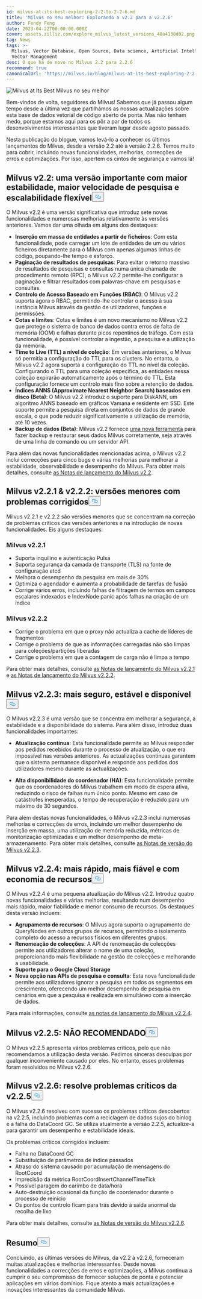 ```yaml
---
id: milvus-at-its-best-exploring-2-2-to-2-2-6.md
title: 'Milvus no seu melhor: Explorando a v2.2 para a v2.2.6'
author: Fendy Feng
date: 2023-04-22T00:00:00.000Z
cover: assets.zilliz.com/explore_milvus_latest_versions_48a4138d02.png
tag: News
tags: >-
  Milvus, Vector Database, Open Source, Data science, Artificial Intelligence,
  Vector Management
desc: O que há de novo no Milvus 2.2 para 2.2.6
recommend: true
canonicalUrl: 'https://milvus.io/blog/milvus-at-its-best-exploring-2-2-to-2-2-6.md'
---
```

<p>
  
   <span class="img-wrapper"> <img translate="no" src="https://assets.zilliz.com/exploring_milvus_latest_versions_4fa890533e.png" alt="Milvus at Its Best" class="doc-image" id="milvus-at-its-best" />
   </span> <span class="img-wrapper"> <span>Milvus no seu melhor</span> </span></p>
<p>Bem-vindos de volta, seguidores do Milvus! Sabemos que já passou algum tempo desde a última vez que partilhámos as nossas actualizações sobre esta base de dados vetorial de código aberto de ponta. Mas não tenham medo, porque estamos aqui para os pôr a par de todos os desenvolvimentos interessantes que tiveram lugar desde agosto passado.</p>
<p>Nesta publicação do blogue, vamos levá-lo a conhecer os últimos lançamentos do Milvus, desde a versão 2.2 até à versão 2.2.6. Temos muito para cobrir, incluindo novas funcionalidades, melhorias, correcções de erros e optimizações. Por isso, apertem os cintos de segurança e vamos lá!</p>
<h2 id="Milvus-v22-a-major-release-with-enhanced-stability-faster-search-speed-and-flexible-scalability" class="common-anchor-header">Milvus v2.2: uma versão importante com maior estabilidade, maior velocidade de pesquisa e escalabilidade flexível<button data-href="#Milvus-v22-a-major-release-with-enhanced-stability-faster-search-speed-and-flexible-scalability" class="anchor-icon" translate="no">
      <svg translate="no"
        aria-hidden="true"
        focusable="false"
        height="20"
        version="1.1"
        viewBox="0 0 16 16"
        width="16"
      >
        <path
          fill="#0092E4"
          fill-rule="evenodd"
          d="M4 9h1v1H4c-1.5 0-3-1.69-3-3.5S2.55 3 4 3h4c1.45 0 3 1.69 3 3.5 0 1.41-.91 2.72-2 3.25V8.59c.58-.45 1-1.27 1-2.09C10 5.22 8.98 4 8 4H4c-.98 0-2 1.22-2 2.5S3 9 4 9zm9-3h-1v1h1c1 0 2 1.22 2 2.5S13.98 12 13 12H9c-.98 0-2-1.22-2-2.5 0-.83.42-1.64 1-2.09V6.25c-1.09.53-2 1.84-2 3.25C6 11.31 7.55 13 9 13h4c1.45 0 3-1.69 3-3.5S14.5 6 13 6z"
        ></path>
      </svg>
    </button></h2><p>O Milvus v2.2 é uma versão significativa que introduz sete novas funcionalidades e numerosas melhorias relativamente às versões anteriores. Vamos dar uma olhada em alguns dos destaques:</p>
<ul>
<li><strong>Inserção em massa de entidades a partir de ficheiros</strong>: Com esta funcionalidade, pode carregar um lote de entidades de um ou vários ficheiros diretamente para o Milvus com apenas algumas linhas de código, poupando-lhe tempo e esforço.</li>
<li><strong>Paginação de resultados de pesquisas</strong>: Para evitar o retorno massivo de resultados de pesquisas e consultas numa única chamada de procedimento remoto (RPC), o Milvus v2.2 permite-lhe configurar a paginação e filtrar resultados com palavras-chave em pesquisas e consultas.</li>
<li><strong>Controlo de Acesso Baseado em Funções (RBAC)</strong>: O Milvus v2.2 suporta agora o RBAC, permitindo-lhe controlar o acesso à sua instância Milvus através da gestão de utilizadores, funções e permissões.</li>
<li><strong>Cotas e limites</strong>: Cotas e limites é um novo mecanismo no Milvus v2.2 que protege o sistema de banco de dados contra erros de falta de memória (OOM) e falhas durante picos repentinos de tráfego. Com esta funcionalidade, é possível controlar a ingestão, a pesquisa e a utilização da memória.</li>
<li><strong>Time to Live (TTL) a nível de coleção</strong>: Em versões anteriores, o Milvus só permitia a configuração do TTL para os clusters. No entanto, o Milvus v2.2 agora suporta a configuração do TTL no nível da coleção. Configurando o TTL para uma coleção específica, as entidades nessa coleção expirarão automaticamente após o término do TTL. Esta configuração fornece um controlo mais fino sobre a retenção de dados.</li>
<li><strong>Índices ANNS (Approximate Nearest Neighbor Search) baseados em disco (Beta)</strong>: O Milvus v2.2 introduz o suporte para DiskANN, um algoritmo ANNS baseado em gráficos Vamana e residente em SSD. Este suporte permite a pesquisa direta em conjuntos de dados de grande escala, o que pode reduzir significativamente a utilização de memória, até 10 vezes.</li>
<li><strong>Backup de dados (Beta)</strong>: Milvus v2.2 fornece <a href="https://github.com/zilliztech/milvus-backup">uma nova ferramenta</a> para fazer backup e restaurar seus dados Milvus corretamente, seja através de uma linha de comando ou um servidor API.</li>
</ul>
<p>Para além das novas funcionalidades mencionadas acima, o Milvus v2.2 inclui correcções para cinco bugs e várias melhorias para melhorar a estabilidade, observabilidade e desempenho do Milvus. Para obter mais detalhes, consulte <a href="https://milvus.io/docs/release_notes.md#v220">as Notas de lançamento do Milvus v2.2</a>.</p>
<h2 id="Milvus-v221--v222-minor-releases-with-issues-fixed" class="common-anchor-header">Milvus v2.2.1 &amp; v2.2.2: versões menores com problemas corrigidos<button data-href="#Milvus-v221--v222-minor-releases-with-issues-fixed" class="anchor-icon" translate="no">
      <svg translate="no"
        aria-hidden="true"
        focusable="false"
        height="20"
        version="1.1"
        viewBox="0 0 16 16"
        width="16"
      >
        <path
          fill="#0092E4"
          fill-rule="evenodd"
          d="M4 9h1v1H4c-1.5 0-3-1.69-3-3.5S2.55 3 4 3h4c1.45 0 3 1.69 3 3.5 0 1.41-.91 2.72-2 3.25V8.59c.58-.45 1-1.27 1-2.09C10 5.22 8.98 4 8 4H4c-.98 0-2 1.22-2 2.5S3 9 4 9zm9-3h-1v1h1c1 0 2 1.22 2 2.5S13.98 12 13 12H9c-.98 0-2-1.22-2-2.5 0-.83.42-1.64 1-2.09V6.25c-1.09.53-2 1.84-2 3.25C6 11.31 7.55 13 9 13h4c1.45 0 3-1.69 3-3.5S14.5 6 13 6z"
        ></path>
      </svg>
    </button></h2><p>Milvus v2.2.1 e v2.2.2 são versões menores que se concentram na correção de problemas críticos das versões anteriores e na introdução de novas funcionalidades. Eis alguns destaques:</p>
<h3 id="Milvus-v221" class="common-anchor-header">Milvus v2.2.1</h3><ul>
<li>Suporta inquilino e autenticação Pulsa</li>
<li>Suporta segurança da camada de transporte (TLS) na fonte de configuração etcd</li>
<li>Melhora o desempenho da pesquisa em mais de 30%</li>
<li>Optimiza o agendador e aumenta a probabilidade de tarefas de fusão</li>
<li>Corrige vários erros, incluindo falhas de filtragem de termos em campos escalares indexados e IndexNode panic após falhas na criação de um índice</li>
</ul>
<h3 id="Milvus-v222" class="common-anchor-header">Milvus v2.2.2</h3><ul>
<li>Corrige o problema em que o proxy não actualiza a cache de líderes de fragmentos</li>
<li>Corrige o problema de que as informações carregadas não são limpas para coleções/partições liberadas</li>
<li>Corrige o problema em que a contagem de carga não é limpa a tempo</li>
</ul>
<p>Para obter mais detalhes, consulte <a href="https://milvus.io/docs/release_notes.md#v221">as Notas de lançamento do Milvus v2.2.1</a> e <a href="https://milvus.io/docs/release_notes.md#v222">as Notas de lançamento do Milvus v2.2.2</a>.</p>
<h2 id="Milvus-v223-more-secure-stable-and-available" class="common-anchor-header">Milvus v2.2.3: mais seguro, estável e disponível<button data-href="#Milvus-v223-more-secure-stable-and-available" class="anchor-icon" translate="no">
      <svg translate="no"
        aria-hidden="true"
        focusable="false"
        height="20"
        version="1.1"
        viewBox="0 0 16 16"
        width="16"
      >
        <path
          fill="#0092E4"
          fill-rule="evenodd"
          d="M4 9h1v1H4c-1.5 0-3-1.69-3-3.5S2.55 3 4 3h4c1.45 0 3 1.69 3 3.5 0 1.41-.91 2.72-2 3.25V8.59c.58-.45 1-1.27 1-2.09C10 5.22 8.98 4 8 4H4c-.98 0-2 1.22-2 2.5S3 9 4 9zm9-3h-1v1h1c1 0 2 1.22 2 2.5S13.98 12 13 12H9c-.98 0-2-1.22-2-2.5 0-.83.42-1.64 1-2.09V6.25c-1.09.53-2 1.84-2 3.25C6 11.31 7.55 13 9 13h4c1.45 0 3-1.69 3-3.5S14.5 6 13 6z"
        ></path>
      </svg>
    </button></h2><p>O Milvus v2.2.3 é uma versão que se concentra em melhorar a segurança, a estabilidade e a disponibilidade do sistema. Para além disso, introduz duas funcionalidades importantes:</p>
<ul>
<li><p><strong>Atualização contínua</strong>: Esta funcionalidade permite ao Milvus responder aos pedidos recebidos durante o processo de atualização, o que era impossível nas versões anteriores. As actualizações contínuas garantem que o sistema permanece disponível e responde aos pedidos dos utilizadores mesmo durante as actualizações.</p></li>
<li><p><strong>Alta disponibilidade do coordenador (HA)</strong>: Esta funcionalidade permite que os coordenadores do Milvus trabalhem em modo de espera ativa, reduzindo o risco de falhas num único ponto. Mesmo em caso de catástrofes inesperadas, o tempo de recuperação é reduzido para um máximo de 30 segundos.</p></li>
</ul>
<p>Para além destas novas funcionalidades, o Milvus v2.2.3 inclui numerosas melhorias e correcções de erros, incluindo um melhor desempenho de inserção em massa, uma utilização de memória reduzida, métricas de monitorização optimizadas e um melhor desempenho de meta-armazenamento. Para obter mais detalhes, consulte <a href="https://milvus.io/docs/release_notes.md#v223">as Notas de versão do Milvus v2.2.3</a>.</p>
<h2 id="Milvus-v224-faster-more-reliable-and-resource-saving" class="common-anchor-header">Milvus v2.2.4: mais rápido, mais fiável e com economia de recursos<button data-href="#Milvus-v224-faster-more-reliable-and-resource-saving" class="anchor-icon" translate="no">
      <svg translate="no"
        aria-hidden="true"
        focusable="false"
        height="20"
        version="1.1"
        viewBox="0 0 16 16"
        width="16"
      >
        <path
          fill="#0092E4"
          fill-rule="evenodd"
          d="M4 9h1v1H4c-1.5 0-3-1.69-3-3.5S2.55 3 4 3h4c1.45 0 3 1.69 3 3.5 0 1.41-.91 2.72-2 3.25V8.59c.58-.45 1-1.27 1-2.09C10 5.22 8.98 4 8 4H4c-.98 0-2 1.22-2 2.5S3 9 4 9zm9-3h-1v1h1c1 0 2 1.22 2 2.5S13.98 12 13 12H9c-.98 0-2-1.22-2-2.5 0-.83.42-1.64 1-2.09V6.25c-1.09.53-2 1.84-2 3.25C6 11.31 7.55 13 9 13h4c1.45 0 3-1.69 3-3.5S14.5 6 13 6z"
        ></path>
      </svg>
    </button></h2><p>O Milvus v2.2.4 é uma pequena atualização do Milvus v2.2. Introduz quatro novas funcionalidades e várias melhorias, resultando num desempenho mais rápido, maior fiabilidade e menor consumo de recursos. Os destaques desta versão incluem:</p>
<ul>
<li><strong>Agrupamento de recursos</strong>: O Milvus agora suporta o agrupamento de QueryNodes em outros grupos de recursos, permitindo o isolamento completo do acesso a recursos físicos em diferentes grupos.</li>
<li><strong>Renomeação de colecções</strong>: A API de renomeação de colecções permite aos utilizadores alterar o nome de uma coleção, proporcionando mais flexibilidade na gestão de colecções e melhorando a usabilidade.</li>
<li><strong>Suporte para o Google Cloud Storage</strong></li>
<li><strong>Nova opção nas APIs de pesquisa e consulta</strong>: Esta nova funcionalidade permite aos utilizadores ignorar a pesquisa em todos os segmentos em crescimento, oferecendo um melhor desempenho de pesquisa em cenários em que a pesquisa é realizada em simultâneo com a inserção de dados.</li>
</ul>
<p>Para mais informações, consulte <a href="https://milvus.io/docs/release_notes.md#v224">as notas de lançamento do Milvus v2.2.4</a>.</p>
<h2 id="Milvus-v225-NOT-RECOMMENDED" class="common-anchor-header">Milvus v2.2.5: NÃO RECOMENDADO<button data-href="#Milvus-v225-NOT-RECOMMENDED" class="anchor-icon" translate="no">
      <svg translate="no"
        aria-hidden="true"
        focusable="false"
        height="20"
        version="1.1"
        viewBox="0 0 16 16"
        width="16"
      >
        <path
          fill="#0092E4"
          fill-rule="evenodd"
          d="M4 9h1v1H4c-1.5 0-3-1.69-3-3.5S2.55 3 4 3h4c1.45 0 3 1.69 3 3.5 0 1.41-.91 2.72-2 3.25V8.59c.58-.45 1-1.27 1-2.09C10 5.22 8.98 4 8 4H4c-.98 0-2 1.22-2 2.5S3 9 4 9zm9-3h-1v1h1c1 0 2 1.22 2 2.5S13.98 12 13 12H9c-.98 0-2-1.22-2-2.5 0-.83.42-1.64 1-2.09V6.25c-1.09.53-2 1.84-2 3.25C6 11.31 7.55 13 9 13h4c1.45 0 3-1.69 3-3.5S14.5 6 13 6z"
        ></path>
      </svg>
    </button></h2><p>O Milvus v2.2.5 apresenta vários problemas críticos, pelo que não recomendamos a utilização desta versão.  Pedimos sinceras desculpas por qualquer inconveniente causado por eles. No entanto, esses problemas foram resolvidos no Milvus v2.2.6.</p>
<h2 id="Milvus-v226-resolves-critical-issues-from-v225" class="common-anchor-header">Milvus v2.2.6: resolve problemas críticos da v2.2.5<button data-href="#Milvus-v226-resolves-critical-issues-from-v225" class="anchor-icon" translate="no">
      <svg translate="no"
        aria-hidden="true"
        focusable="false"
        height="20"
        version="1.1"
        viewBox="0 0 16 16"
        width="16"
      >
        <path
          fill="#0092E4"
          fill-rule="evenodd"
          d="M4 9h1v1H4c-1.5 0-3-1.69-3-3.5S2.55 3 4 3h4c1.45 0 3 1.69 3 3.5 0 1.41-.91 2.72-2 3.25V8.59c.58-.45 1-1.27 1-2.09C10 5.22 8.98 4 8 4H4c-.98 0-2 1.22-2 2.5S3 9 4 9zm9-3h-1v1h1c1 0 2 1.22 2 2.5S13.98 12 13 12H9c-.98 0-2-1.22-2-2.5 0-.83.42-1.64 1-2.09V6.25c-1.09.53-2 1.84-2 3.25C6 11.31 7.55 13 9 13h4c1.45 0 3-1.69 3-3.5S14.5 6 13 6z"
        ></path>
      </svg>
    </button></h2><p>O Milvus v2.2.6 resolveu com sucesso os problemas críticos descobertos na v2.2.5, incluindo problemas com a reciclagem de dados sujos do binlog e a falha do DataCoord GC. Se utiliza atualmente a versão 2.2.5, actualize-a para garantir um desempenho e estabilidade ideais.</p>
<p>Os problemas críticos corrigidos incluem:</p>
<ul>
<li>Falha no DataCoord GC</li>
<li>Substituição de parâmetros de índice passados</li>
<li>Atraso do sistema causado por acumulação de mensagens do RootCoord</li>
<li>Imprecisão da métrica RootCoordInsertChannelTimeTick</li>
<li>Possível paragem do carimbo de data/hora</li>
<li>Auto-destruição ocasional da função de coordenador durante o processo de reinício</li>
<li>Os pontos de controlo ficam para trás devido à saída anormal da recolha de lixo</li>
</ul>
<p>Para obter mais detalhes, consulte <a href="https://milvus.io/docs/release_notes.md#v226">as Notas de versão do Milvus v2.2.6</a>.</p>
<h2 id="Summary" class="common-anchor-header">Resumo<button data-href="#Summary" class="anchor-icon" translate="no">
      <svg translate="no"
        aria-hidden="true"
        focusable="false"
        height="20"
        version="1.1"
        viewBox="0 0 16 16"
        width="16"
      >
        <path
          fill="#0092E4"
          fill-rule="evenodd"
          d="M4 9h1v1H4c-1.5 0-3-1.69-3-3.5S2.55 3 4 3h4c1.45 0 3 1.69 3 3.5 0 1.41-.91 2.72-2 3.25V8.59c.58-.45 1-1.27 1-2.09C10 5.22 8.98 4 8 4H4c-.98 0-2 1.22-2 2.5S3 9 4 9zm9-3h-1v1h1c1 0 2 1.22 2 2.5S13.98 12 13 12H9c-.98 0-2-1.22-2-2.5 0-.83.42-1.64 1-2.09V6.25c-1.09.53-2 1.84-2 3.25C6 11.31 7.55 13 9 13h4c1.45 0 3-1.69 3-3.5S14.5 6 13 6z"
        ></path>
      </svg>
    </button></h2><p>Concluindo, as últimas versões do Milvus, da v2.2 à v2.2.6, forneceram muitas atualizações e melhorias interessantes. Desde novas funcionalidades a correcções de erros e optimizações, a Milvus continua a cumprir o seu compromisso de fornecer soluções de ponta e potenciar aplicações em vários domínios. Fique atento a mais actualizações e inovações interessantes da comunidade Milvus.</p>
